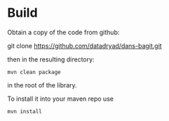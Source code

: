 # Build

Obtain a copy of the code from github:

git clone https://github.com/datadryad/dans-bagit.git

then in the resulting directory:

    mvn clean package
    
in the root of the library.

To install it into your maven repo use

    mvn install
    